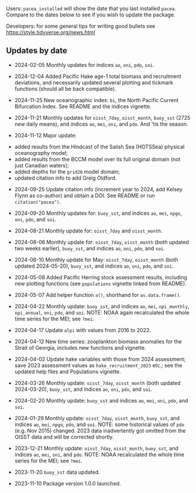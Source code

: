 Users: `pacea_installed` will show the date that you last installed `pacea`.
Compare to the dates below to see if you wish to update the package.

Developers: for some general tips for writing good bullets see https://style.tidyverse.org/news.html

## Updates by date

* 2024-02-05 Monthly updates for indices `ao`, `oni`, `pdo`, `soi`.

* 2024-12-04 Added Pacific Hake age-1 total biomass and recruitment deviations,
  and necessarily updated several plotting and tickmark functions (should all be back
  compatible).

* 2024-11-25 New oceanographic index: `bi`, the North Pacific Current
  Bifurcation Index. See README and the indices vignette.

* 2024-11-21 Monthly updates for `oisst_7day`, `oisst_month`, `buoy_sst` (2725
  new daily means), and indices `ao`, `mei`, `oni`, and `pdo`. And 'tis the season.

* 2024-11-12 Major update:
 - added results from the Hindcast of the Salish Sea (HOTSSea) physical
 oceanography model;
 - added results from the BCCM model over its full original domain (not just
 Canadian waters);
 - added depths for the `grid26` model domain;
 - updated citation info to add Greig Oldford.

* 2024-09-25 Update citation info (increment year to 2024, add Kelsey Flynn as
  co-author) and obtain a DOI. See README or run `citation("pacea")`.

* 2024-09-20 Monthly updates for: `buoy_sst`, and indices `ao`, `mei`, `npgo`, `oni`, `pdo`, and `soi`.

* 2024-08-21 Monthly update for: `oisst_7day` and `oisst_month`.

* 2024-08-06 Monthly update for: `oisst_7day`, `oisst_month` (both updated two
  weeks earlier), `buoy_sst`, and indices `ao`, `oni`, `pdo`, and `soi`.

* 2024-06-10 Monthly update for May: `oisst_7day`, `oisst_month` (both updated 2024-05-20), `buoy_sst`, and indices `ao`, `oni`, `pdo`, and `soi`.

* 2024-05-08 Added Pacific Herring stock assessment results, including new
  plotting functions (see `populations` vignette linked from README).

* 2024-05-07 Add helper function `a()`, shorthand for `as.data.frame()`.

* 2024-04-22 Monthly update: `buoy_sst`, and indices `ao`, `mei`, `npi_monthly`,
  `npi_annual`, `oni`, `pdo`, and `soi`. NOTE: NOAA again recalculated the whole
  time series for the MEI; see `?mei`.

* 2024-04-17 Update `alpi` with values from 2016 to 2022.

* 2024-04-12 New time series: zooplankton biomass anomalies for the Strait of Georgia,
  includes new functions and vignette.

* 2024-04-02 Update hake variables with those from 2024 assessment; save 2023
  assessment values as `hake_recruitment_2023` etc.; see the updated help files
  and Populations vignette.

* 2024-03-26 Monthly update: `oisst_7day`, `oisst_month` (both updated 2024-03-20), `buoy_sst`, and indices `ao`, `oni`, `pdo`, and `soi`.

* 2024-02-20 Monthly update: `buoy_sst` and indices `ao`, `mei`, `oni`, `pdo`, and
  `soi`.

* 2024-01-29 Monthly update: `oisst_7day`, `oisst_month`, `buoy_sst`, and
  indices `ao`, `mei`, `npgo`, `pdo`, and `soi`. NOTE: some historical values
  of `pdo` (e.g. Nov 2015) changed. 2023 data inadvertently got omitted from
  the OISST data and will be corrected shortly.

* 2023-12-21 Monthly update: `oisst_7day`, `oisst_month`, `buoy_sst`, and indices `ao`, `mei`, `oni`, and `pdo`. NOTE: NOAA recalculated the whole time series for the MEI; see `?mei`.

* 2023-11-20 `buoy_sst` data updated.

* 2023-11-10 Package version 1.0.0 launched.
